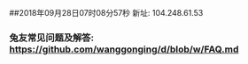 ##2018年09月28日07时08分57秒 新址: 104.248.61.53
### 兔友常见问题及解答: https://github.com/wanggonging/d/blob/w/FAQ.md
